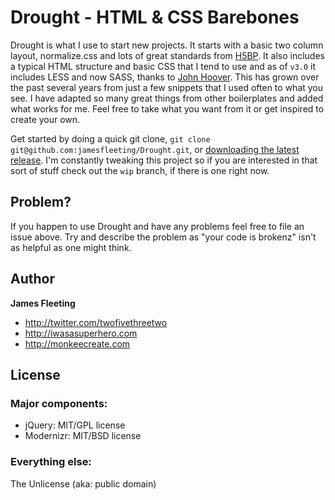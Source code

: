 # Drought - HTML & CSS Barebones

Drought is what I use to start new projects. It starts with a basic two column layout, normalize.css and lots of great standards from [H5BP](http://html5boilerplate.com). It also includes a typical HTML structure and basic CSS that I tend to use and as of `v3.0` it includes LESS and now SASS, thanks to [John Hoover](http://defvayne23.com). This has grown over the past several years from just a few snippets that I used often to what you see. I have adapted so many great things from other boilerplates and added what works for me. Feel free to take what you want from it or get inspired to create your own.

Get started by doing a quick git clone, `git clone git@github.com:jamesfleeting/Drought.git`, or [downloading the latest release](https://github.com/jamesfleeting/Drought/archive/master.zip). I'm constantly tweaking this project so if you are interested in that sort of stuff check out the `wip` branch, if there is one right now.

## Problem?

If you happen to use Drought and have any problems feel free to file an issue above. Try and describe the problem as "your code is brokenz" isn't as helpful as one might think.

## Author

**James Fleeting**
+ http://twitter.com/twofivethreetwo
+ http://iwasasuperhero.com
+ http://monkeecreate.com

## License

### Major components:

* jQuery: MIT/GPL license
* Modernizr: MIT/BSD license

### Everything else:

The Unlicense (aka: public domain)